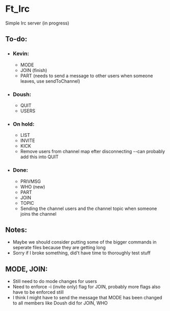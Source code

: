 # Ft_Irc
Simple Irc server (in progress)


## To-do:
- ### Kevin:
  - MODE
  - JOIN (finish)
  - PART (needs to send a message to other users when someone leaves, use sendToChannel)

- ### Doush:
  - QUIT
  - USERS
     
- ### On hold:
  - LIST
  - INVITE
  - KICK
  - Remove users from channel map efter disconnecting --can probably add this into QUIT

- ### Done:
  - PRIVMSG
  - WHO (new)
  - PART
  - JOIN
  - TOPIC
  - Sending the channel users and the channel topic when someone joins the channel

## Notes:
- Maybe we should consider putting some of the bigger commands in seperate files because they are getting long
- Sorry if I broke something, did't have time to thoroughly test stuff
## MODE, JOIN:
- Still need to do mode changes for users
- Need to enforce -i (invite only) flag for JOIN, probably more flags also have to be enforced still
- I think I might have to send the message that MODE has been changed to all members like Doush did for JOIN, WHO